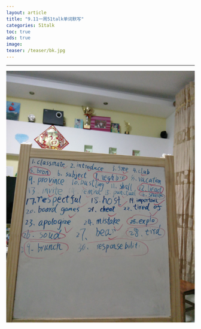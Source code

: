 ```yaml
---
layout: article
title: "9.11一周51talk单词默写"
categories: 51talk
toc: true
ads: true
image:
teaser: /teaser/bk.jpg
---
```


---



![df](https://github.com/storage201608/storage/blob/master/chenyifan2016/_posts/51talk/2016-09-11-2016091119230751talk.md/IMG_20160911_191824.jpg?raw=true)

